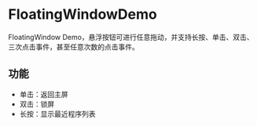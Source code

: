 # FloatingWindowDemo
FloatingWindow Demo，悬浮按钮可进行任意拖动，并支持长按、单击、双击、三次点击事件，甚至任意次数的点击事件。

## 功能
- 单击：返回主屏
- 双击：锁屏
- 长按：显示最近程序列表
